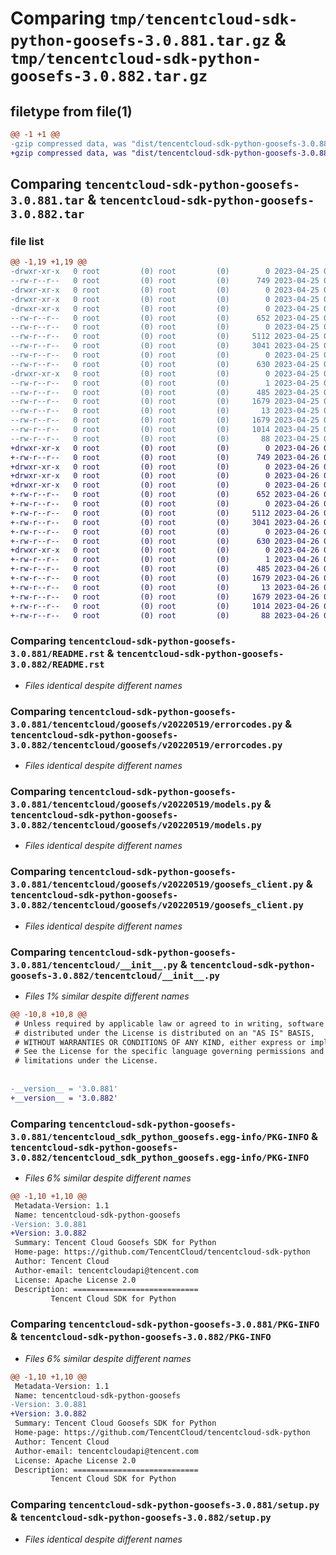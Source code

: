 # Comparing `tmp/tencentcloud-sdk-python-goosefs-3.0.881.tar.gz` & `tmp/tencentcloud-sdk-python-goosefs-3.0.882.tar.gz`

## filetype from file(1)

```diff
@@ -1 +1 @@
-gzip compressed data, was "dist/tencentcloud-sdk-python-goosefs-3.0.881.tar", last modified: Tue Apr 25 00:41:26 2023, max compression
+gzip compressed data, was "dist/tencentcloud-sdk-python-goosefs-3.0.882.tar", last modified: Wed Apr 26 03:25:45 2023, max compression
```

## Comparing `tencentcloud-sdk-python-goosefs-3.0.881.tar` & `tencentcloud-sdk-python-goosefs-3.0.882.tar`

### file list

```diff
@@ -1,19 +1,19 @@
-drwxr-xr-x   0 root         (0) root         (0)        0 2023-04-25 00:41:26.000000 tencentcloud-sdk-python-goosefs-3.0.881/
--rw-r--r--   0 root         (0) root         (0)      749 2023-04-25 00:41:26.000000 tencentcloud-sdk-python-goosefs-3.0.881/README.rst
-drwxr-xr-x   0 root         (0) root         (0)        0 2023-04-25 00:41:26.000000 tencentcloud-sdk-python-goosefs-3.0.881/tencentcloud/
-drwxr-xr-x   0 root         (0) root         (0)        0 2023-04-25 00:41:26.000000 tencentcloud-sdk-python-goosefs-3.0.881/tencentcloud/goosefs/
-drwxr-xr-x   0 root         (0) root         (0)        0 2023-04-25 00:41:26.000000 tencentcloud-sdk-python-goosefs-3.0.881/tencentcloud/goosefs/v20220519/
--rw-r--r--   0 root         (0) root         (0)      652 2023-04-25 00:41:26.000000 tencentcloud-sdk-python-goosefs-3.0.881/tencentcloud/goosefs/v20220519/errorcodes.py
--rw-r--r--   0 root         (0) root         (0)        0 2023-04-25 00:41:26.000000 tencentcloud-sdk-python-goosefs-3.0.881/tencentcloud/goosefs/v20220519/__init__.py
--rw-r--r--   0 root         (0) root         (0)     5112 2023-04-25 00:41:26.000000 tencentcloud-sdk-python-goosefs-3.0.881/tencentcloud/goosefs/v20220519/models.py
--rw-r--r--   0 root         (0) root         (0)     3041 2023-04-25 00:41:26.000000 tencentcloud-sdk-python-goosefs-3.0.881/tencentcloud/goosefs/v20220519/goosefs_client.py
--rw-r--r--   0 root         (0) root         (0)        0 2023-04-25 00:41:26.000000 tencentcloud-sdk-python-goosefs-3.0.881/tencentcloud/goosefs/__init__.py
--rw-r--r--   0 root         (0) root         (0)      630 2023-04-25 00:41:26.000000 tencentcloud-sdk-python-goosefs-3.0.881/tencentcloud/__init__.py
-drwxr-xr-x   0 root         (0) root         (0)        0 2023-04-25 00:41:26.000000 tencentcloud-sdk-python-goosefs-3.0.881/tencentcloud_sdk_python_goosefs.egg-info/
--rw-r--r--   0 root         (0) root         (0)        1 2023-04-25 00:41:26.000000 tencentcloud-sdk-python-goosefs-3.0.881/tencentcloud_sdk_python_goosefs.egg-info/dependency_links.txt
--rw-r--r--   0 root         (0) root         (0)      485 2023-04-25 00:41:26.000000 tencentcloud-sdk-python-goosefs-3.0.881/tencentcloud_sdk_python_goosefs.egg-info/SOURCES.txt
--rw-r--r--   0 root         (0) root         (0)     1679 2023-04-25 00:41:26.000000 tencentcloud-sdk-python-goosefs-3.0.881/tencentcloud_sdk_python_goosefs.egg-info/PKG-INFO
--rw-r--r--   0 root         (0) root         (0)       13 2023-04-25 00:41:26.000000 tencentcloud-sdk-python-goosefs-3.0.881/tencentcloud_sdk_python_goosefs.egg-info/top_level.txt
--rw-r--r--   0 root         (0) root         (0)     1679 2023-04-25 00:41:26.000000 tencentcloud-sdk-python-goosefs-3.0.881/PKG-INFO
--rw-r--r--   0 root         (0) root         (0)     1014 2023-04-25 00:41:26.000000 tencentcloud-sdk-python-goosefs-3.0.881/setup.py
--rw-r--r--   0 root         (0) root         (0)       88 2023-04-25 00:41:26.000000 tencentcloud-sdk-python-goosefs-3.0.881/setup.cfg
+drwxr-xr-x   0 root         (0) root         (0)        0 2023-04-26 03:25:45.000000 tencentcloud-sdk-python-goosefs-3.0.882/
+-rw-r--r--   0 root         (0) root         (0)      749 2023-04-26 03:25:45.000000 tencentcloud-sdk-python-goosefs-3.0.882/README.rst
+drwxr-xr-x   0 root         (0) root         (0)        0 2023-04-26 03:25:45.000000 tencentcloud-sdk-python-goosefs-3.0.882/tencentcloud/
+drwxr-xr-x   0 root         (0) root         (0)        0 2023-04-26 03:25:45.000000 tencentcloud-sdk-python-goosefs-3.0.882/tencentcloud/goosefs/
+drwxr-xr-x   0 root         (0) root         (0)        0 2023-04-26 03:25:45.000000 tencentcloud-sdk-python-goosefs-3.0.882/tencentcloud/goosefs/v20220519/
+-rw-r--r--   0 root         (0) root         (0)      652 2023-04-26 03:25:45.000000 tencentcloud-sdk-python-goosefs-3.0.882/tencentcloud/goosefs/v20220519/errorcodes.py
+-rw-r--r--   0 root         (0) root         (0)        0 2023-04-26 03:25:45.000000 tencentcloud-sdk-python-goosefs-3.0.882/tencentcloud/goosefs/v20220519/__init__.py
+-rw-r--r--   0 root         (0) root         (0)     5112 2023-04-26 03:25:45.000000 tencentcloud-sdk-python-goosefs-3.0.882/tencentcloud/goosefs/v20220519/models.py
+-rw-r--r--   0 root         (0) root         (0)     3041 2023-04-26 03:25:45.000000 tencentcloud-sdk-python-goosefs-3.0.882/tencentcloud/goosefs/v20220519/goosefs_client.py
+-rw-r--r--   0 root         (0) root         (0)        0 2023-04-26 03:25:45.000000 tencentcloud-sdk-python-goosefs-3.0.882/tencentcloud/goosefs/__init__.py
+-rw-r--r--   0 root         (0) root         (0)      630 2023-04-26 03:25:45.000000 tencentcloud-sdk-python-goosefs-3.0.882/tencentcloud/__init__.py
+drwxr-xr-x   0 root         (0) root         (0)        0 2023-04-26 03:25:45.000000 tencentcloud-sdk-python-goosefs-3.0.882/tencentcloud_sdk_python_goosefs.egg-info/
+-rw-r--r--   0 root         (0) root         (0)        1 2023-04-26 03:25:45.000000 tencentcloud-sdk-python-goosefs-3.0.882/tencentcloud_sdk_python_goosefs.egg-info/dependency_links.txt
+-rw-r--r--   0 root         (0) root         (0)      485 2023-04-26 03:25:45.000000 tencentcloud-sdk-python-goosefs-3.0.882/tencentcloud_sdk_python_goosefs.egg-info/SOURCES.txt
+-rw-r--r--   0 root         (0) root         (0)     1679 2023-04-26 03:25:45.000000 tencentcloud-sdk-python-goosefs-3.0.882/tencentcloud_sdk_python_goosefs.egg-info/PKG-INFO
+-rw-r--r--   0 root         (0) root         (0)       13 2023-04-26 03:25:45.000000 tencentcloud-sdk-python-goosefs-3.0.882/tencentcloud_sdk_python_goosefs.egg-info/top_level.txt
+-rw-r--r--   0 root         (0) root         (0)     1679 2023-04-26 03:25:45.000000 tencentcloud-sdk-python-goosefs-3.0.882/PKG-INFO
+-rw-r--r--   0 root         (0) root         (0)     1014 2023-04-26 03:25:45.000000 tencentcloud-sdk-python-goosefs-3.0.882/setup.py
+-rw-r--r--   0 root         (0) root         (0)       88 2023-04-26 03:25:45.000000 tencentcloud-sdk-python-goosefs-3.0.882/setup.cfg
```

### Comparing `tencentcloud-sdk-python-goosefs-3.0.881/README.rst` & `tencentcloud-sdk-python-goosefs-3.0.882/README.rst`

 * *Files identical despite different names*

### Comparing `tencentcloud-sdk-python-goosefs-3.0.881/tencentcloud/goosefs/v20220519/errorcodes.py` & `tencentcloud-sdk-python-goosefs-3.0.882/tencentcloud/goosefs/v20220519/errorcodes.py`

 * *Files identical despite different names*

### Comparing `tencentcloud-sdk-python-goosefs-3.0.881/tencentcloud/goosefs/v20220519/models.py` & `tencentcloud-sdk-python-goosefs-3.0.882/tencentcloud/goosefs/v20220519/models.py`

 * *Files identical despite different names*

### Comparing `tencentcloud-sdk-python-goosefs-3.0.881/tencentcloud/goosefs/v20220519/goosefs_client.py` & `tencentcloud-sdk-python-goosefs-3.0.882/tencentcloud/goosefs/v20220519/goosefs_client.py`

 * *Files identical despite different names*

### Comparing `tencentcloud-sdk-python-goosefs-3.0.881/tencentcloud/__init__.py` & `tencentcloud-sdk-python-goosefs-3.0.882/tencentcloud/__init__.py`

 * *Files 1% similar despite different names*

```diff
@@ -10,8 +10,8 @@
 # Unless required by applicable law or agreed to in writing, software
 # distributed under the License is distributed on an "AS IS" BASIS,
 # WITHOUT WARRANTIES OR CONDITIONS OF ANY KIND, either express or implied.
 # See the License for the specific language governing permissions and
 # limitations under the License.
 
 
-__version__ = '3.0.881'
+__version__ = '3.0.882'
```

### Comparing `tencentcloud-sdk-python-goosefs-3.0.881/tencentcloud_sdk_python_goosefs.egg-info/PKG-INFO` & `tencentcloud-sdk-python-goosefs-3.0.882/tencentcloud_sdk_python_goosefs.egg-info/PKG-INFO`

 * *Files 6% similar despite different names*

```diff
@@ -1,10 +1,10 @@
 Metadata-Version: 1.1
 Name: tencentcloud-sdk-python-goosefs
-Version: 3.0.881
+Version: 3.0.882
 Summary: Tencent Cloud Goosefs SDK for Python
 Home-page: https://github.com/TencentCloud/tencentcloud-sdk-python
 Author: Tencent Cloud
 Author-email: tencentcloudapi@tencent.com
 License: Apache License 2.0
 Description: ============================
         Tencent Cloud SDK for Python
```

### Comparing `tencentcloud-sdk-python-goosefs-3.0.881/PKG-INFO` & `tencentcloud-sdk-python-goosefs-3.0.882/PKG-INFO`

 * *Files 6% similar despite different names*

```diff
@@ -1,10 +1,10 @@
 Metadata-Version: 1.1
 Name: tencentcloud-sdk-python-goosefs
-Version: 3.0.881
+Version: 3.0.882
 Summary: Tencent Cloud Goosefs SDK for Python
 Home-page: https://github.com/TencentCloud/tencentcloud-sdk-python
 Author: Tencent Cloud
 Author-email: tencentcloudapi@tencent.com
 License: Apache License 2.0
 Description: ============================
         Tencent Cloud SDK for Python
```

### Comparing `tencentcloud-sdk-python-goosefs-3.0.881/setup.py` & `tencentcloud-sdk-python-goosefs-3.0.882/setup.py`

 * *Files identical despite different names*

